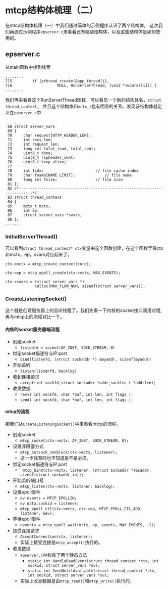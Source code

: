 # mtcp结构体梳理（二）
在mtcp结构体梳理（一）中我们通过简单的示例程序认识了两个结构体。
这次我们再通过示例程序`epserver.c`来看看还有哪些结构体，以及这些结构体是如何使用的。

## epserver.c
从main函数中找到线索
```
........
715         if (pthread_create(&app_thread[i],
716                    NULL, RunServerThread, (void *)&cores[i])) {
........
```
我们再来看看这个RunServerThread函数，可以看见一个新的结构体名，`struct thread_context`，
并且这个结构体和`mctx_t`也有明显的关系。发现该结构体就定义在`epserver.c`中
```
.......
 68 struct server_vars
 69 {
 70     char request[HTTP_HEADER_LEN];
 71     int recv_len;
 72     int request_len;
 73     long int total_read, total_sent;
 74     uint8_t done;
 75     uint8_t rspheader_sent;
 76     uint8_t keep_alive;
 77 
 78     int fidx;                       // file cache index
 79     char fname[NAME_LIMIT];             // file name
 80     long int fsize;                 // file size
 81 };
 82 /*----------------------------------------------------------------------------*/
 83 struct thread_context
 84 {
 85     mctx_t mctx;
 86     int ep;
 87     struct server_vars *svars;
 88 };
.......
```
### InitialServerThread()
可以看到`struct thread_context* ctx`变量由这个函数创建，在这个函数里将ctx和mctx，ep，svars对应起来了。
```
ctx->mctx = mtcp_create_context(core);

ctx->ep = mtcp_epoll_create(ctx->mctx, MAX_EVENTS);

ctx->svars = (struct server_vars *)
             calloc(MAX_FLOW_NUM, sizeof(struct server_vars));
```

### CreateListeningSocket()
这个就是创建服务器上的监听线程了。我们先看一下内核的socket接口调用过程,再与mtcp上的流程对比一下。
#### 内核的socket服务器端流程
- 创建socket  
  - `listenfd = socket(AF_INET, SOCK_STREAM, 0)`
- 绑定socket描述符与IP:port  
  - `bind(listenfd, (struct sockaddr *) &myaddr, sizeof(myaddr)`
- 开始监听  
  - `listen(listenfd, backlog)`
- 收到连接请求  
  - `accept(int sockfd,struct sockaddr *addr,socklen_t *addrlen);`
- 收发数据
  - `recv( int sockfd, char *buf, int len, int flags );`
  - `send( int sockfd, char *buf, int len, int flags );`
  
#### mtcp的流程
那我们从`CreateListeningSocket()`中来看看mtcp的流程。
- 创建socket  
  - `mtcp_socket(ctx->mctx, AF_INET, SOCK_STREAM, 0);`
- 设置非阻塞方式  
  - `mtcp_setsock_nonblock(ctx->mctx, listener);`
  - 这一步我暂时也不知道是不是必须。
- 绑定socket描述符与IP:port  
  - ` mtcp_bind(ctx->mctx, listener, (struct sockaddr *)&saddr, sizeof(struct sockaddr_in));`
- 开始监听端口号  
  - `mtcp_listen(ctx->mctx, listener, backlog);`
- 设置epoll事件  
  - `ev.events = MTCP_EPOLLIN;`
  - `ev.data.sockid = listener;`
  - `mtcp_epoll_ctl(ctx->mctx, ctx->ep, MTCP_EPOLL_CTL_ADD, listener, &ev);`
- 等待epoll事件
  - `nevents = mtcp_epoll_wait(mctx, ep, events, MAX_EVENTS, -1);`
- 接受连接请求
  - `AcceptConnection(ctx, listener);`
  - 实际上接受连接是`mtcp_accept()`执行的。
- 收发数据
  - `epserver.c`中封装了两个静态方法
    - `static int HandleReadEvent(struct thread_context *ctx, int sockid, struct server_vars *sv);`
    - `static int SendUntilAvailable(struct thread_context *ctx, int sockid, struct server_vars *sv);`
  - 实际上收发数据是由`mtcp_read()`和`mtcp_write()`执行的。
